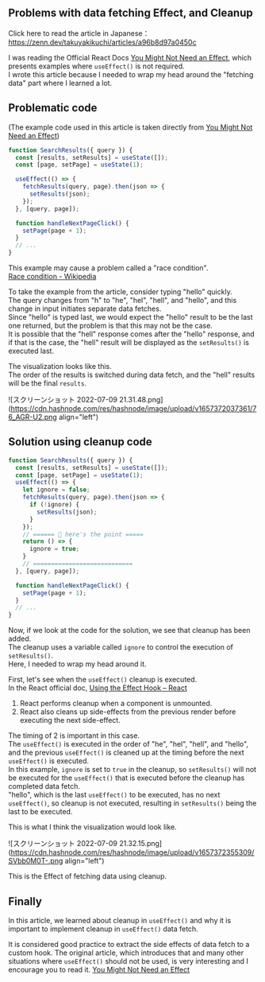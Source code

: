 ## Problems with data fetching Effect, and Cleanup

Click here to read the article in Japanese：https://zenn.dev/takuyakikuchi/articles/a96b8d97a0450c

I was reading the Official React Docs [You Might Not Need an Effect](https://beta.reactjs.org/learn/you-might-not-need-an-effect), which presents examples where `useEffect()` is not required. <br/>
I wrote this article because I needed to wrap my head around the "fetching data" part where I learned a lot.


## Problematic code
(The example code used in this article is taken directly from [You Might Not Need an Effect](https://beta.reactjs.org/learn/you-might-not-need-an-effect))

```jsx
function SearchResults({ query }) {
  const [results, setResults] = useState([]);
  const [page, setPage] = useState(1);

  useEffect(() => {
    fetchResults(query, page).then(json => {
      setResults(json);
    });
  }, [query, page]);

  function handleNextPageClick() {
    setPage(page + 1);
  }
  // ...
}
````

This example may cause a problem called a "race condition".<br/>
[Race condition - Wikipedia](https://en.wikipedia.org/wiki/Race_condition)

To take the example from the article, consider typing "hello" quickly.<br/>
The query changes from "h" to "he", "hel", "hell", and "hello", and this change in input initiates separate data fetches.<br/>
Since "hello" is typed last, we would expect the "hello" result to be the last one returned, but the problem is that this may not be the case.<br/>
It is possible that the "hell" response comes after the "hello" response, and if that is the case, the "hell" result will be displayed as the `setResults()` is executed last.

The visualization looks like this.<br/>
The order of the results is switched during data fetch, and the "hell" results will be the final `results`.

![スクリーンショット 2022-07-09 21.31.48.png](https://cdn.hashnode.com/res/hashnode/image/upload/v1657372037361/76_AGR-U2.png align="left")

## Solution using cleanup code

```jsx
function SearchResults({ query }) {
  const [results, setResults] = useState([]);
  const [page, setPage] = useState(1); 
  useEffect(() => {
    let ignore = false;
    fetchResults(query, page).then(json => {
      if (!ignore) {
        setResults(json);
      }
    });
    // ====== 💫 here's the point =====
    return () => {
      ignore = true;
    }
    // ============================
  }, [query, page]);

  function handleNextPageClick() {
    setPage(page + 1);
  }
  // ...
}
```

Now, if we look at the code for the solution, we see that cleanup has been added.<br/>
The cleanup uses a variable called `ignore` to control the execution of `setResults()`.<br/>
Here, I needed to wrap my head around it.

First, let's see when the `useEffect()` cleanup is executed.<br/>
In the React official doc, [Using the Effect Hook – React](https://reactjs.org/docs/hooks-effect.html#effects-with-cleanup)
1. React performs cleanup when a component is unmounted.
2. React also cleans up side-effects from the previous render before executing the next side-effect.

The timing of 2 is important in this case.<br/>
The `useEffect()` is executed in the order of "he", "hel", "hell", and "hello", and the previous `useEffect()` is cleaned up at the timing before the next `useEffect()` is executed.<br/>
In this example, `ignore` is set to `true` in the cleanup, so `setResults()` will not be executed for the `useEffect()` that is executed before the cleanup has completed data fetch.<br/>
"hello", which is the last `useEffect()` to be executed, has no next `useEffect()`, so cleanup is not executed, resulting in `setResults()` being the last to be executed.

This is what I think the visualization would look like.

![スクリーンショット 2022-07-09 21.32.15.png](https://cdn.hashnode.com/res/hashnode/image/upload/v1657372355309/SVbb0M0T-.png align="left")

This is the Effect of fetching data using cleanup.

## Finally

In this article, we learned about cleanup in `useEffect()` and why it is important to implement cleanup in `useEffect()` data fetch.

It is considered good practice to extract the side effects of data fetch to a custom hook. 
The original article, which introduces that and many other situations where `useEffect()` should not be used, is very interesting and I encourage you to read it.
[You Might Not Need an Effect](https://beta.reactjs.org/learn/you-might-not-need-an-effect)